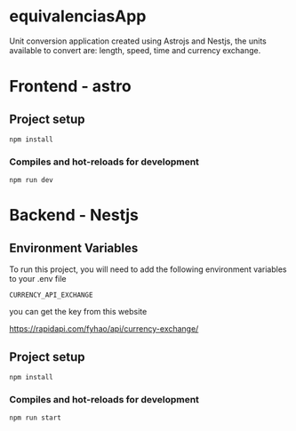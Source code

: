 # equivalenciasApp
Unit conversion application created using Astrojs and Nestjs, the units available to convert are: length, speed, time and currency exchange.


# Frontend - astro

## Project setup
```
npm install
```

### Compiles and hot-reloads for development
```
npm run dev
```
# Backend - Nestjs

## Environment Variables

To run this project, you will need to add the following environment variables to your .env file

`CURRENCY_API_EXCHANGE`

you can get the key from this website

https://rapidapi.com/fyhao/api/currency-exchange/

## Project setup
```
npm install
```

### Compiles and hot-reloads for development
```
npm run start
```